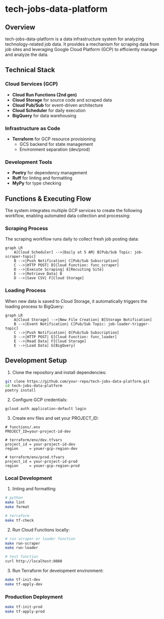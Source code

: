 # tech-jobs-data-platform

## Overview
tech-jobs-data-platform is a data infrastructure system for analyzing technology-related job data. It provides a mechanism for scraping data from job sites and leveraging Google Cloud Platform (GCP) to efficiently manage and analyze the data.


## Technical Stack

### Cloud Services (GCP)
- **Cloud Run Functions (2nd gen)**
- **Cloud Storage** for source code and scraped data
- **Cloud Pub/Sub** for event-driven architecture
- **Cloud Scheduler** for daily execution
- **BigQuery** for data warehousing

### Infrastructure as Code
- **Terraform** for GCP resource provisioning
  - GCS backend for state management
  - Environment separation (dev/prod)

### Development Tools
- **Poetry** for dependency management
- **Ruff** for linting and formatting
- **MyPy** for type checking


## Functions & Executing Flow

The system integrates multiple GCP services to create the following workflow, enabling automated data collection and processing:

### Scraping Process
The scraping workflow runs daily to collect fresh job posting data:

```Mermaid
graph LR
    A[Cloud Scheduler] -->|Daily at 5 AM| B[Pub/Sub Topic: job-scraper-topic]
    B -->|Push Notification| C[Pub/Sub Subscription]
    C -->|HTTP POST| D[Cloud Function: func_scraper]
    D -->|Execute Scraping| E[Recuiting Site]
    E -->|Retrieve Data| D
    D -->|Save CSV| F[Cloud Storage]
```

### Loading Process

When new data is saved to Cloud Storage, it automatically triggers the loading process to BigQuery:

```Mermaid
graph LR
    A[Cloud Storage] -->|New File Creation| B[Storage Notification]
    B -->|Event Notification| C[Pub/Sub Topic: job-loader-trigger-topic]
    C -->|Push Notification| D[Pub/Sub Subscription]
    D -->|HTTP POST| E[Cloud Function: func_loader]
    E -->|Read Data| F[Cloud Storage]
    E -->|Load Data| G[BigQuery]
```

## Development Setup

1. Clone the repository and install dependencies:

```bash
git clone https://github.com/your-repo/tech-jobs-data-platform.git
cd tech-jobs-data-platform
poetry install
```

2. Configure GCP credentials:

```bash
gcloud auth application-default login
```

3. Create env files and set your PROJECT_ID:

```
# functions/.env
PROJECT_ID=your-project-id-dev

# terraform/env/dev.tfvars
project_id = your-project-id-dev
region     = youer-gcp-region-dev

# terraform/env/prod.tfvars
project_id = your-project-id-prod
region     = youer-gcp-region-prod
```

### Local Development 

1. linting and formatting 

```bash
# python 
make lint
make format

# terraform 
make tf-check
```

2. Run Cloud Functions locally:

```bash
# run scraper or loader function
make run-scraper
make run-loader

# test function 
curl http://localhost:8080
```

3. Run Terraform for development environment:

```bash
make tf-init-dev
make tf-apply-dev
```


### Production Deployment

```bash
make tf-init-prod
make tf-apply-prod
```
